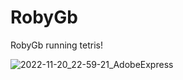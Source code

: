 # RobyGb
RobyGb running tetris!

![2022-11-20_22-59-21_AdobeExpress](https://user-images.githubusercontent.com/51250902/202945252-d7799068-867e-4333-927d-fdd666582079.gif)
